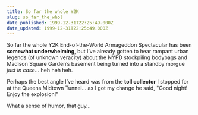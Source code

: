 ```yaml
---
title: So far the whole Y2K
slug: so_far_the_whol
date_published: 1999-12-31T22:25:49.000Z
date_updated: 1999-12-31T22:25:49.000Z
---
```


So far the whole Y2K End-of-the-World Armageddon Spectacular has been **somewhat underwhelming**, but I’ve already gotten to hear rampant urban legends (of unknown veracity) about the NYPD stockpiling bodybags and Madison Square Garden’s basement being turned into a standby morgue *just in case*… heh heh heh.

Perhaps the best angle I’ve heard was from the **toll collector** I stopped for at the Queens Midtown Tunnel… as I got my change he said, "Good night! Enjoy the explosion!"

What a sense of humor, that guy…
